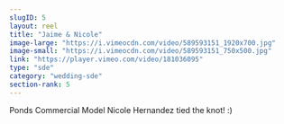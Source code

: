 ```yaml
---
slugID: 5 
layout: reel
title: "Jaime & Nicole"
image-large: "https://i.vimeocdn.com/video/589593151_1920x700.jpg"
image-small: "https://i.vimeocdn.com/video/589593151_750x500.jpg"
link: "https://player.vimeo.com/video/181036095"
type: "sde"
category: "wedding-sde"
section-rank: 5
---
```

Ponds Commercial Model Nicole Hernandez tied the knot! :)